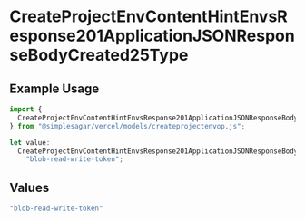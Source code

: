 # CreateProjectEnvContentHintEnvsResponse201ApplicationJSONResponseBodyCreated25Type

## Example Usage

```typescript
import {
  CreateProjectEnvContentHintEnvsResponse201ApplicationJSONResponseBodyCreated25Type,
} from "@simplesagar/vercel/models/createprojectenvop.js";

let value:
  CreateProjectEnvContentHintEnvsResponse201ApplicationJSONResponseBodyCreated25Type =
    "blob-read-write-token";
```

## Values

```typescript
"blob-read-write-token"
```
